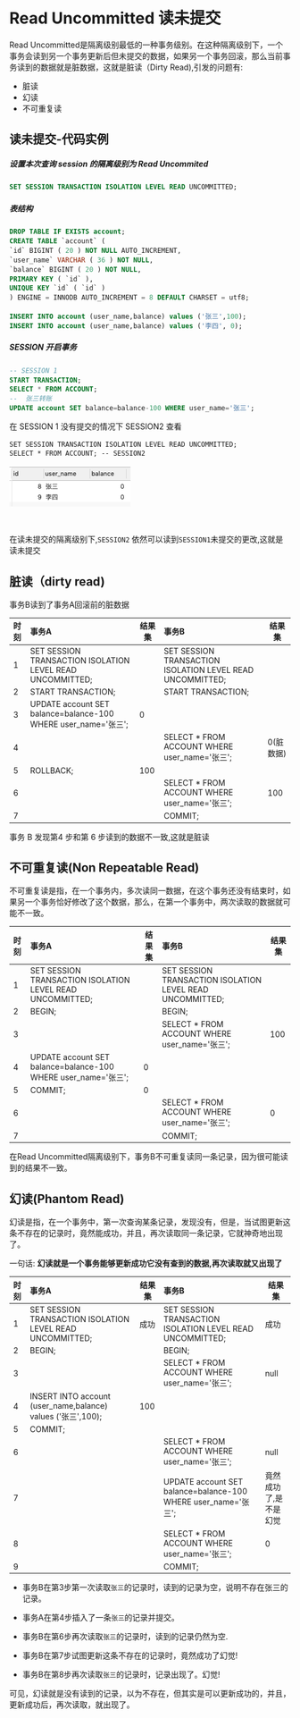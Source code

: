 # Read Uncommitted 读未提交

Read Uncommitted是隔离级别最低的一种事务级别。在这种隔离级别下，一个事务会读到另一个事务更新后但未提交的数据，如果另一个事务回滚，那么当前事务读到的数据就是脏数据，这就是脏读（Dirty Read),引发的问题有:

- 脏读
- 幻读
- 不可重复读

## 读未提交-代码实例

##### 设置本次查询 session 的隔离级别为 Read Uncommited

```sql
SET SESSION TRANSACTION ISOLATION LEVEL READ UNCOMMITTED;
```

##### 表结构

```sql
DROP TABLE IF EXISTS account;
CREATE TABLE `account` (
`id` BIGINT ( 20 ) NOT NULL AUTO_INCREMENT,
`user_name` VARCHAR ( 36 ) NOT NULL,
`balance` BIGINT ( 20 ) NOT NULL,
PRIMARY KEY ( `id` ),
UNIQUE KEY `id` ( `id` ) 
) ENGINE = INNODB AUTO_INCREMENT = 8 DEFAULT CHARSET = utf8;

INSERT INTO account (user_name,balance) values ('张三',100);
INSERT INTO account (user_name,balance) values ('李四', 0);

```

##### SESSION 开启事务

```sql
-- SESSION 1
START TRANSACTION;
SELECT * FROM ACCOUNT;
--  张三转账
UPDATE account SET balance=balance-100 WHERE user_name='张三';
```

在 SESSION 1 没有提交的情况下 SESSION2 查看

```
SET SESSION TRANSACTION ISOLATION LEVEL READ UNCOMMITTED;
SELECT * FROM ACCOUNT; -- SESSION2 
```

![image-20191229143021759](assets/image-20191229143021759.png)

​                                                                                                                                                                                                                                                                                                                                                                                                                             																																																																																																																																																																																																																																																																																																																																																																																																																																																																																																																																																																																																																																																																																																																																																																																																																																																																																																																																																																																																																																																																																																				 

在读未提交的隔离级别下,`SESSION2` 依然可以读到`SESSION1`未提交的更改,这就是读未提交

## 脏读（dirty read)

事务B读到了事务A回滚前的脏数据

| 时刻 | 事务A                                                        | 结果集 | 事务B                                                     | 结果集    |
| :--- | :----------------------------------------------------------- | ------ | :-------------------------------------------------------- | --------- |
| 1    | SET SESSION TRANSACTION ISOLATION LEVEL READ UNCOMMITTED;    |        | SET SESSION TRANSACTION ISOLATION LEVEL READ UNCOMMITTED; |           |
| 2    | START TRANSACTION;                                           |        | START TRANSACTION;                                        |           |
| 3    | UPDATE account SET balance=balance-100 WHERE user_name='张三'; | 0      |                                                           |           |
| 4    |                                                              |        | SELECT * FROM ACCOUNT WHERE user_name='张三';             | 0(脏数据) |
| 5    | ROLLBACK;                                                    | 100    |                                                           |           |
| 6    |                                                              |        | SELECT * FROM ACCOUNT WHERE user_name='张三';             | 100       |
| 7    |                                                              |        | COMMIT;                                                   |           |

事务 B 发现第4 步和第 6 步读到的数据不一致,这就是脏读

## 不可重复读(Non Repeatable Read)

不可重复读是指，在一个事务内，多次读同一数据，在这个事务还没有结束时，如果另一个事务恰好修改了这个数据，那么，在第一个事务中，两次读取的数据就可能不一致。

| 时刻 | 事务A                                                        | 结果集 | 事务B                                                     | 结果集 |
| :--- | :----------------------------------------------------------- | ------ | :-------------------------------------------------------- | ------ |
| 1    | SET SESSION TRANSACTION ISOLATION LEVEL READ UNCOMMITTED;    |        | SET SESSION TRANSACTION ISOLATION LEVEL READ UNCOMMITTED; |        |
| 2    | BEGIN;                                                       |        | BEGIN;                                                    |        |
| 3    |                                                              |        | SELECT * FROM ACCOUNT WHERE user_name='张三';             | 100    |
| 4    | UPDATE account SET balance=balance-100 WHERE user_name='张三'; | 0      |                                                           |        |
| 5    | COMMIT;                                                      | 0      |                                                           |        |
| 6    |                                                              |        | SELECT * FROM ACCOUNT WHERE user_name='张三';             | 0      |
| 7    |                                                              |        | COMMIT;                                                   |        |

在Read Uncommitted隔离级别下，事务B不可重复读同一条记录，因为很可能读到的结果不一致。

## 幻读(Phantom Read)

幻读是指，在一个事务中，第一次查询某条记录，发现没有，但是，当试图更新这条不存在的记录时，竟然能成功，并且，再次读取同一条记录，它就神奇地出现了。

一句话: **幻读就是一个事务能够更新成功它没有查到的数据,再次读取就又出现了**

| 时刻 | 事务A                                                        | 结果集 | 事务B                                                        | 结果集                |
| :--- | :----------------------------------------------------------- | ------ | :----------------------------------------------------------- | --------------------- |
| 1    | SET SESSION TRANSACTION ISOLATION LEVEL READ UNCOMMITTED;    | 成功   | SET SESSION TRANSACTION ISOLATION LEVEL READ UNCOMMITTED;    | 成功                  |
| 2    | BEGIN;                                                       |        | BEGIN;                                                       |                       |
| 3    |                                                              |        | SELECT * FROM ACCOUNT WHERE user_name='张三';                | null                  |
| 4    | INSERT INTO account (user_name,balance) values ('张三',100); | 100    |                                                              |                       |
| 5    | COMMIT;                                                      |        |                                                              |                       |
| 6    |                                                              |        | SELECT * FROM ACCOUNT WHERE user_name='张三';                | null                  |
| 7    |                                                              |        | UPDATE account SET balance=balance-100 WHERE user_name='张三'; | 竟然成功了,是不是幻觉 |
| 8    |                                                              |        | SELECT * FROM ACCOUNT WHERE user_name='张三';                | 0                     |
| 9    |                                                              |        | COMMIT;                                                      |                       |

- 事务B在第3步第一次读取`张三`的记录时，读到的记录为空，说明不存在张三的记录。

- 事务A在第4步插入了一条`张三`的记录并提交。
- 事务B在第6步再次读取`张三`的记录时，读到的记录仍然为空.
- 事务B在第7步试图更新这条不存在的记录时，竟然成功了幻觉!
- 事务B在第8步再次读取`张三`的记录时，记录出现了。幻觉!

可见，幻读就是没有读到的记录，以为不存在，但其实是可以更新成功的，并且，更新成功后，再次读取，就出现了。